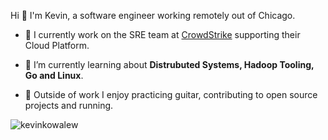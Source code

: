 Hi 👋 I'm Kevin, a software engineer working remotely out of Chicago.</h3> 

- 🔭 I currently work on the SRE team at [CrowdStrike](https://www.crowdstrike.com) supporting their Cloud Platform.

- 🌱 I’m currently learning about **Distrubuted Systems, Hadoop Tooling, Go and Linux**.
- :guitar: Outside of work I enjoy practicing guitar, contributing to open source projects and running.
<img src="https://komarev.com/ghpvc/?username=kevinkowalew&label=Profile%20views&color=0e75b6&style=flat" alt="kevinkowalew" /> 
